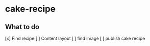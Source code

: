 # cake-recipe

## What to do

[x] Find recipe
[ ] Content layout
[ ] find image
[ ] publish cake recipe
